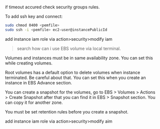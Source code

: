 if timeout accured check security groups rules.  

To add ssh key and connect: 

```bash
sudo chmod 0400 <pemfile>
sudo ssh -i <pemfile> ec2-user@instancePublicId
```
add instance iam role via action>security>modify iam
> search how can i use EBS volume via local terminal.  

Volumes and instances must be in same availability zone. You can set this while creating volumes.  

Root volumes has a default option to delete volumes when instance terminated. Be careful about that. You can set this when you create an instance in EBS Advance section.  

You can create a snapshot for the volumes, go to EBS > Volumes > Actions > Create Snapshot
after that you can find it in EBS > Snapshot section. You can copy it for another zone.  

You must be set retention rules before you create a snapshot.  



add instance iam role via action>security>modify aim  
